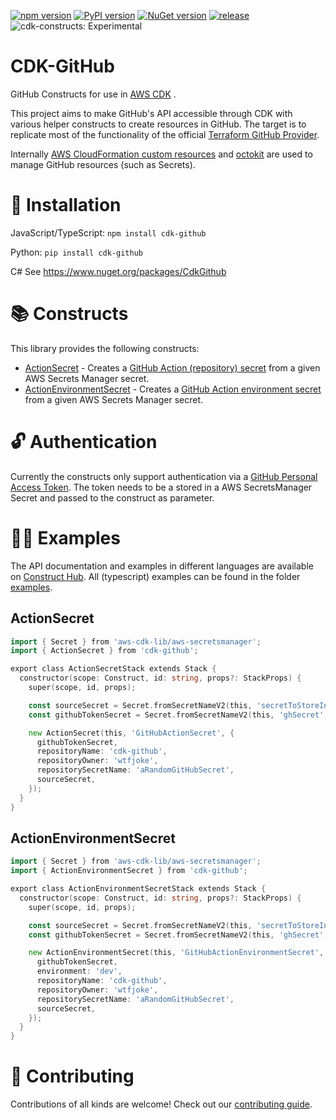 [![npm version](https://badge.fury.io/js/cdk-github.svg)](https://badge.fury.io/js/cdk-github)
[![PyPI version](https://badge.fury.io/py/cdk-github.svg)](https://badge.fury.io/py/cdk-github)
[![NuGet version](https://badge.fury.io/nu/cdkgithub.svg)](https://badge.fury.io/nu/cdkgithub)
[![release](https://github.com/wtfjoke/cdk-github/actions/workflows/release.yml/badge.svg)](https://github.com/wtfjoke/cdk-github/actions/workflows/release.yml)
![cdk-constructs: Experimental](https://img.shields.io/badge/cdk--constructs-experimental-important.svg?style=for-the-badge)

# CDK-GitHub

GitHub Constructs for use in [AWS CDK](https://aws.amazon.com/cdk/) .

This project aims to make GitHub's API accessible through CDK with various helper constructs to create resources in GitHub.
The target is to replicate most of the functionality of the official [Terraform GitHub Provider](https://registry.terraform.io/providers/integrations/github/latest/docs).

Internally [AWS CloudFormation custom resources](https://docs.aws.amazon.com/AWSCloudFormation/latest/UserGuide/template-custom-resources.html) and [octokit](https://github.com/octokit/core.js) are used to manage GitHub resources (such as Secrets).

# 🔧 Installation

JavaScript/TypeScript:
`npm install cdk-github`

Python:
`pip install cdk-github`

C#
See https://www.nuget.org/packages/CdkGithub

# 📚 Constructs

This library provides the following constructs:

* [ActionSecret](API.md#actionsecret-a-nameactionsecret-idcdk-githubactionsecreta) - Creates a [GitHub Action (repository) secret](https://docs.github.com/en/actions/security-guides/encrypted-secrets#creating-encrypted-secrets-for-a-repository) from a given AWS Secrets Manager secret.
* [ActionEnvironmentSecret](API.md#actionenvironmentsecret-a-nameactionenvironmentsecret-idcdk-githubactionenvironmentsecreta) - Creates a [GitHub Action environment secret](https://docs.github.com/en/actions/security-guides/encrypted-secrets#creating-encrypted-secrets-for-an-environment) from a given AWS Secrets Manager secret.

# 🔓 Authentication

Currently the constructs only support authentication via a [GitHub Personal Access Token](https://github.com/settings/tokens/new). The token needs to be a stored in a AWS SecretsManager Secret and passed to the construct as parameter.

# 👩‍🏫 Examples

The API documentation and examples in different languages are available on [Construct Hub](https://constructs.dev/packages/cdk-github).
All (typescript) examples can be found in the folder [examples](src/examples/).

## ActionSecret

```go
import { Secret } from 'aws-cdk-lib/aws-secretsmanager';
import { ActionSecret } from 'cdk-github';

export class ActionSecretStack extends Stack {
  constructor(scope: Construct, id: string, props?: StackProps) {
    super(scope, id, props);

    const sourceSecret = Secret.fromSecretNameV2(this, 'secretToStoreInGitHub', 'testcdkgithub');
    const githubTokenSecret = Secret.fromSecretNameV2(this, 'ghSecret', 'GITHUB_TOKEN');

    new ActionSecret(this, 'GitHubActionSecret', {
      githubTokenSecret,
      repositoryName: 'cdk-github',
      repositoryOwner: 'wtfjoke',
      repositorySecretName: 'aRandomGitHubSecret',
      sourceSecret,
    });
  }
}
```

## ActionEnvironmentSecret

```go
import { Secret } from 'aws-cdk-lib/aws-secretsmanager';
import { ActionEnvironmentSecret } from 'cdk-github';

export class ActionEnvironmentSecretStack extends Stack {
  constructor(scope: Construct, id: string, props?: StackProps) {
    super(scope, id, props);

    const sourceSecret = Secret.fromSecretNameV2(this, 'secretToStoreInGitHub', 'testcdkgithub');
    const githubTokenSecret = Secret.fromSecretNameV2(this, 'ghSecret', 'GITHUB_TOKEN');

    new ActionEnvironmentSecret(this, 'GitHubActionEnvironmentSecret', {
      githubTokenSecret,
      environment: 'dev',
      repositoryName: 'cdk-github',
      repositoryOwner: 'wtfjoke',
      repositorySecretName: 'aRandomGitHubSecret',
      sourceSecret,
    });
  }
}
```

# 💖 Contributing

Contributions of all kinds are welcome! Check out our [contributing guide](CONTRIBUTING.md).

